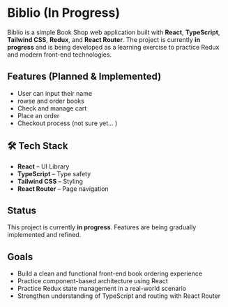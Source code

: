 # Biblio (In Progress)

Biblio is a simple Book Shop web application built with **React**, **TypeScript**, **Tailwind CSS**, **Redux**, and **React Router**. The project is currently **in progress** and is being developed as a learning exercise to practice Redux and modern front-end technologies.

## Features (Planned & Implemented)

- User can input their name
- rowse and order books
- Check and manage cart
- Place an order
- Checkout process (not sure yet... )

## 🛠️ Tech Stack

- **React** – UI Library
- **TypeScript** – Type safety
- **Tailwind CSS** – Styling
- **React Router** – Page navigation

## Status

This project is currently **in progress**. Features are being gradually implemented and refined.

## Goals

- Build a clean and functional front-end book ordering experience
- Practice component-based architecture using React
- Practice Redux state management in a real-world scenario
- Strengthen understanding of TypeScript and routing with React Router
